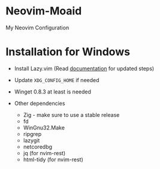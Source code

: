 # Neovim-Moaid
My Neovim Configuration

# Installation for Windows
* Install Lazy.vim (Read [documentation](https://github.com/folke/lazy.nvim) for updated steps)
	
* Update `XDG_CONFIG_HOME` if needed

* Winget 0.8.3 at least is needed

* Other dependencies
	* Zig - make sure to use a stable release
	* fd
	* WinGnu32.Make
	* ripgrep
 	* lazygit
  	* netcoredbg
	* jq (for nvim-rest)
	* html-tidy (for nvim-rest)
